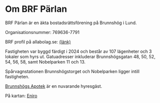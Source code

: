 # Om BRF Pärlan

BRF Pärlan är en äkta bostadsrättsförening på Brunnshög i Lund.

Organisationsnummer: 769636-7791

BRF profil på allabolag.se: [(länk)](https://www.allabolag.se/befattningshavare/bostadsr%C3%A4ttsf%C3%B6reningen-p%C3%A4rlan-i-lund/-/fastighetsbolag-lokaler/3JA7VE7I5YDUJ)

Fastigheten var byggd färdigt i 2024 och består av 107 lägenheter och 3 lokaler som hyrs ut. Gatuadresser inkluderar Brunnshögsgatan 48, 50, 52, 54, 56, 58, samt Nobelparken 11 och 13.

Spårvagnstationen Brunnshögstorget och Nobelparken ligger intill fastigheten.

[Brunnshögs Apotek](https://www.brunnshogsapotek.se/) är en nuvarande hyresgäst.

På kartan: [Eniro](https://www.eniro.se/kartor?c=55.720809,13.23408&z=17.65)
